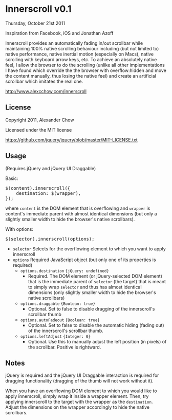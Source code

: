 Innerscroll v0.1
=================
Thursday, October 21st 2011

Inspiration from Facebook, iOS and Jonathan Azoff

Innerscroll provides an automatically fading in/out scrollbar while maintaining 100% native scrolling behaviour including (but not limited to) native performance, native inertial motion (especially on Macs), native scrolling with keyboard arrow keys, etc. To achieve an absolutely native feel, I allow the browser to do the scrolling (unlike all other implementations I have found which override the the browser with overflow:hidden and move the content manually, thus losing the native feel) and create an artificial scrollbar which imitates the real one.


<http://www.alexcchow.com/innerscroll>

License
-------
Copyright 2011, Alexander Chow

Licensed under the MIT license

<https://github.com/jquery/jquery/blob/master/MIT-LICENSE.txt>

Usage
-----
(Requires jQuery and jQuery UI Draggable)

Basic:

<pre>$(content).innerscroll({
    destination: $(wrapper),
});</pre>

where `content` is the DOM element that is overflowing and `wrapper` is content's immediate parent with almost identical dimensions (but only a slightly smaller width to hide the browser's native scrollbars).

With options:

<pre>$(selector).innerscroll(options);</pre>

+ `selector`
    Selects for the overflowing element to which you want to apply innerscroll
+ `options`
    Required JavaScript object (but only one of its properties is required)
    * `options.destination` `{jQuery: undefined}`
        - Required. The DOM element (or jQuery-selected DOM element) that is the immediate parent of `selector` (the target) that is meant to simply wrap `selector` and thus has almost identical dimensions (only slightly smaller width to hide the browser's native scrollbars)
    * `options.draggable` `{Boolean: true}`
        - Optional. Set to false to disable dragging of the innerscroll's scrollbar thumb
    * `options.autoFadeout` `{Boolean: true}`
        - Optional. Set to false to disable the automatic hiding (fading out) of the innerscroll's scrollbar thumb.
    * `options.leftAdjust` `{Integer: 0}`
        - Optional. Use this to manually adjust the left position (in pixels) of the scrollbar. Positive is rightward. 
    
        
Notes
-----
jQuery is required and the jQuery UI Draggable interaction is required for dragging functionality (dragging of the thumb will not work without it). 

When you have an overflowing DOM element to which you would like to apply innerscroll, simply wrap it inside a wrapper element. Then, try applying innerscroll to the target with the wrapper as the `destination`. Adjust the dimensions on the wrapper accordingly to hide the native scrollbars.